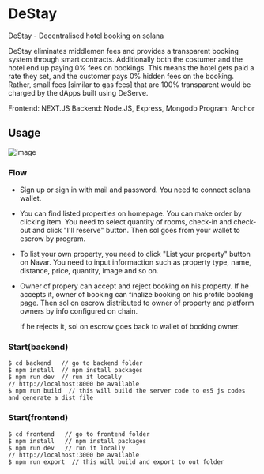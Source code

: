 # DeStay 

DeStay - Decentralised hotel booking on solana

DeStay eliminates middlemen fees and provides a transparent booking system through smart 
contracts. Additionally both the costumer and the hotel end up paying 0% fees on bookings. 
This means the hotel gets paid a rate they set, and the customer pays 0% hidden fees on the 
booking. Rather, small fees [similar to gas fees] that are 100% transparent would be charged
by the dApps built using DeServe.


Frontend: NEXT.JS
Backend: Node.JS, Express, Mongodb
Program: Anchor

## Usage

![image](https://user-images.githubusercontent.com/98082850/225080605-720cbb4c-4328-4b28-92ae-d722adc5c584.png)


### Flow
- Sign up or sign in with mail and password. You need to connect solana wallet.
- You can find listed properties on homepage. You can make order by clicking item.
  You need to select quantity of rooms, check-in and check-out and click "I'll reserve" button.
  Then sol goes from your wallet to escrow by program.
- To list your own property, you need to click "List your property" button on Navar.
  You need to input informaction such as property type, name, distance, price, quantity, image and so on.
- Owner of propery can accept and reject booking on his property.
  If he accepts it, owner of booking can finalize booking on his profile booking page.
  Then sol on escrow distributed to owner of property and platform owners by info configured on chain.

  If he rejects it, sol on escrow goes back to wallet of booking owner.

### Start(backend)

```terminal
$ cd backend   // go to backend folder
$ npm install  // npm install packages
$ npm run dev  // run it locally
// http://localhost:8000 be available
$ npm run build  // this will build the server code to es5 js codes and generate a dist file
```

### Start(frontend)

```terminal
$ cd frontend   // go to frontend folder
$ npm install   // npm install packages
$ npm run dev   // run it locally
// http://localhost:3000 be available
$ npm run export  // this will build and export to out folder
```


